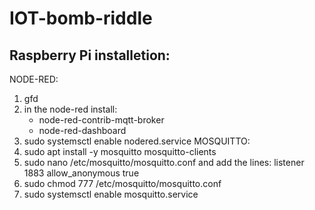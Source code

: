 # IOT-bomb-riddle

## Raspberry Pi installetion:
NODE-RED:
  1) gfd
  2) in the node-red install:
      * node-red-contrib-mqtt-broker
      * node-red-dashboard    
  3) sudo systemsctl enable nodered.service
MOSQUITTO:
  1) sudo apt install -y mosquitto mosquitto-clients
  2) sudo nano /etc/mosquitto/mosquitto.conf
     and add the lines:
      listener 1883
     allow_anonymous true
  4) sudo chmod 777 /etc/mosquitto/mosquitto.conf
  5) sudo systemsctl enable mosquitto.service
  
